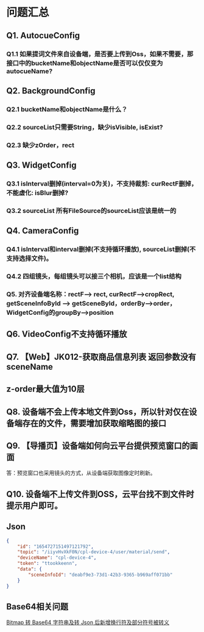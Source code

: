 # 问题汇总
## Q1. AutocueConfig
### Q1.1 如果提词文件来自设备端，是否要上传到Oss，如果不需要，那接口中的bucketName和objectName是否可以仅仅变为autocueName?

## Q2. BackgroundConfig
### Q2.1 bucketName和objectName是什么？
### Q2.2 sourceList只需要String，缺少isVisible, isExist?
### Q2.3 缺少zOrder，rect

## Q3. WidgetConfig
### Q3.1 isInterval删掉(interval=0为关)，不支持裁剪: curRectF删掉，不能虚化: isBlur删掉?
### Q3.2 sourceList 所有FileSource的sourceList应该是统一的

## Q4. CameraConfig
### Q4.1 isInterval和interval删掉(不支持循环播放), sourceList删掉(不支持选择文件)。
### Q4.2 四组镜头，每组镜头可以接三个相机，应该是一个list结构
### Q5. 对齐设备端名称：rectF--> rect, curRectF-->cropRect, getSceneInfoById --> getSceneById，orderBy-->order，WidgetConfig的groupBy-->position
## Q6. VideoConfig不支持循环播放
## Q7. 【Web】JK012-获取商品信息列表 返回参数没有sceneName
## z-order最大值为10层
## Q8. 设备端不会上传本地文件到Oss，所以针对仅在设备端存在的文件，需要增加获取缩略图的接口
## Q9. 【导播页】设备端如何向云平台提供预览窗口的画面
答：预览窗口也采用镜头的方式，从设备端获取图像定时刷新。
## Q10. 设备端不上传文件到OSS，云平台找不到文件时提示用户即可。


## Json

```json
{
	"id": "1654727151497121792",
	"topic": "/iiyvHvXkF0N/cpl-device-4/user/material/send",
	"deviceName": "cpl-device-4",
	"token": "ttookkeenn",
	"data": {
		"sceneInfoId": "deabf9e3-73d1-42b3-9365-b969aff071bb"
	}
}
```

## Base64相关问题
[Bitmap 转 Base64 字符串及转 Json 后新增换行符及部分符号被转义](https://zhuanlan.zhihu.com/p/539257170)
